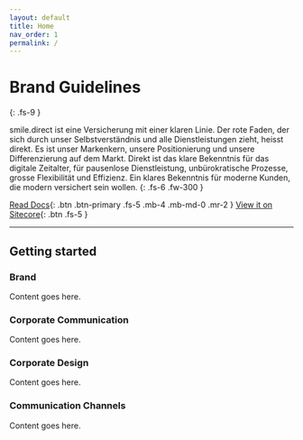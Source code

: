 ```yaml
---
layout: default
title: Home
nav_order: 1
permalink: /
---
```



# Brand Guidelines
{: .fs-9 }

smile.direct ist eine Versicherung mit einer klaren Linie. Der rote Faden, der sich durch unser Selbstverständnis und alle Dienstleistungen zieht, heisst direkt. Es ist unser Markenkern, unsere Positionierung und unsere Differenzierung auf dem Markt. Direkt ist das klare Bekenntnis für das digitale Zeitalter, für pausenlose Dienstleistung, unbürokratische Prozesse, grosse Flexibilität und Effizienz. Ein klares Bekenntnis für moderne Kunden, die modern versichert sein wollen.
{: .fs-6 .fw-300 }

[Read Docs](#getting-started){: .btn .btn-primary .fs-5 .mb-4 .mb-md-0 .mr-2 } [View it on Sitecore](https://www.sitecore.com){: .btn .fs-5 }

---

## Getting started
### Brand
Content goes here.

### Corporate Communication
Content goes here.

### Corporate Design
Content goes here.

### Communication Channels
Content goes here.

